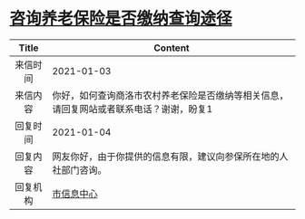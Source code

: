 # [咨询养老保险是否缴纳查询途径](http://www.shangluo.gov.cn/zmhd/ldxxxx.jsp?urltype=leadermail.LeaderMailContentUrl&wbtreeid=1112&leadermailid=6763)

| Title |                   Content                    |
|:-----:|----------------------------------------------|
| 来信时间  | 2021-01-03                                   |
| 来信内容  | 你好，如何查询商洛市农村养老保险是否缴纳等相关信息，请回复网站或者联系电话？谢谢，盼复1 |
| 回复时间  | 2021-01-04                                   |
| 回复内容  | 网友你好，由于你提供的信息有限，建议向参保所在地的人社部门咨询。             |
| 回复机构  | [市信息中心](../../category/agencies/市信息中心.md)    |